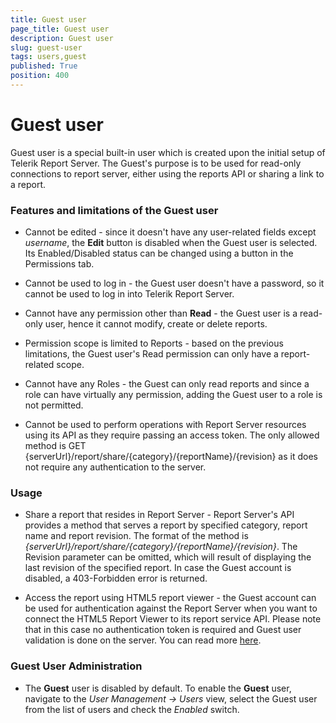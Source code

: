 ```yaml
---
title: Guest user
page_title: Guest user
description: Guest user
slug: guest-user
tags: users,guest
published: True
position: 400
---
```


# Guest user

Guest user is a special built-in user which is created upon the initial setup of Telerik Report Server. The Guest's purpose is to be used for read-only connections to report server, either using the reports API or sharing a link to a report.

### Features and limitations of the Guest user

-	Cannot be edited - since it doesn't have any user-related fields except *username*, the **Edit** button is disabled when the Guest user is selected. Its Enabled/Disabled status can be changed using a button in the Permissions tab.

-	Cannot be used to log in - the Guest user doesn't have a password, so it cannot be used to log in into Telerik Report Server.

-	Cannot have any permission other than **Read** - the Guest user is a read-only user, hence it cannot modify, create or delete reports.

-	Permission scope is limited to Reports - based on the previous limitations, the Guest user's Read permission can only have a report-related scope.

-	Cannot have any Roles - the Guest can only read reports and since a role can have virtually any permission, adding the Guest user to a role is not permitted.

- Cannot be used to perform operations with Report Server resources using its API as they require passing an access token. The only allowed method is GET {serverUrl}/report/share/{category}/{reportName}/{revision} as it does not require any authentication to the server.

### Usage

-	Share a report that resides in Report Server - Report Server's API provides a method that serves a report by specified category, report name and report revision. The format of the method is *{serverUrl}/report/share/{category}/{reportName}/{revision}*. The Revision parameter can be omitted, which will result of displaying the last revision of the specified report. In case the Guest account is disabled, a 403-Forbidden error is returned.

-	Access the report using HTML5 report viewer - the Guest account can be used for authentication against the Report Server when you want to connect the HTML5 Report Viewer to its report service API. Please note that in this case no authentication token is required and Guest user validation is done on the server. You can read more [here](https://docs.telerik.com/reporting/html5-report-viewer-howto-use-it-with-reportserver "Configuring the HTML5 Report Viewer to work with Report Server").

### Guest User Administration

- The **Guest** user is disabled by default. To enable the **Guest** user, navigate to the _User Management -> Users_ view, select the Guest user from the list of users and check the _Enabled_ switch.
